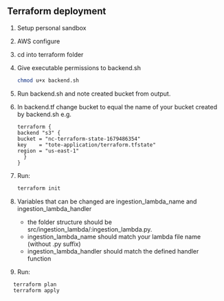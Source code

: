## Terraform deployment

1. Setup personal sandbox
   
2. AWS configure
   
3. cd into terraform folder
   
4. Give executable permissions to backend.sh
   ```bash
   chmod u+x backend.sh
   ```

5. Run backend.sh and note created bucket from output.
   
6. In backend.tf change bucket to equal the name of your bucket created by backend.sh e.g.
    ```
    terraform {
    backend "s3" {
    bucket = "nc-terraform-state-1679486354"
    key    = "tote-application/terraform.tfstate"
    region = "us-east-1"
      }
    }
    ```

7. Run:
   ```bash
   terraform init
   ```

8. Variables that can be changed are ingestion_lambda_name and ingestion_lambda_handler
   - the folder structure should be src/ingestion_lambda/:ingestion_lambda.py.
   - ingestion_lambda_name should match your lambda file name (without .py suffix)
   - ingestion_lambda_handler should match the defined handler function

9. Run:
 ```bash
   terraform plan
   terraform apply
   ```
